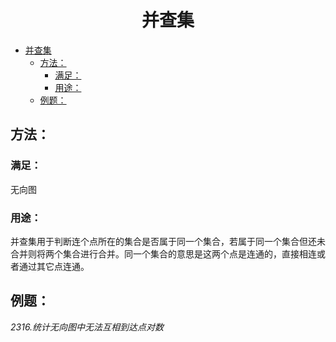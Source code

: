 <!--
 * @Description: 
 * @Author: shadow221213
 * @Date: 2023-11-01 13:56:45
 * @LastEditTime: 2023-11-02 15:21:28
-->
# <div align="center">并查集</div>

<!-- TOC -->

- [并查集](#并查集)
  - [方法：](#方法)
    - [满足：](#满足)
    - [用途：](#用途)
  - [例题：](#例题)

<!-- /TOC -->

## 方法：

### 满足：
无向图

### 用途：
并查集用于判断连个点所在的集合是否属于同一个集合，若属于同一个集合但还未合并则将两个集合进行合并。同一个集合的意思是这两个点是连通的，直接相连或者通过其它点连通。

## 例题：
*2316.统计无向图中无法互相到达点对数*